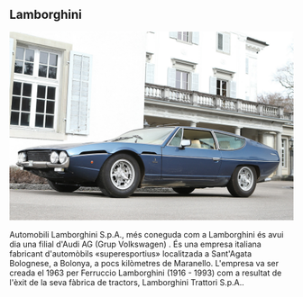 ## Lamborghini

![Latam Ferrari](img/lambo1.jpg)

Automobili Lamborghini S.p.A., més coneguda com a Lamborghini és avui dia una filial d'Audi AG (Grup Volkswagen) . És una empresa italiana fabricant d'automòbils «superesportius» localitzada a Sant'Agata Bolognese, a Bolonya, a pocs kilòmetres de Maranello. L'empresa va ser creada el 1963 per Ferruccio Lamborghini (1916 - 1993) com a resultat de l'èxit de la seva fàbrica de tractors, Lamborghini Trattori S.p.A..

[^1]: This is the first footnote.
